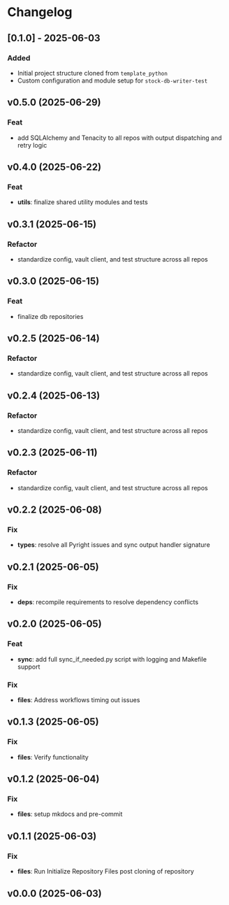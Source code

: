 # Changelog

## [0.1.0] - 2025-06-03

### Added

- Initial project structure cloned from `template_python`
- Custom configuration and module setup for `stock-db-writer-test`

## v0.5.0 (2025-06-29)

### Feat

- add SQLAlchemy and Tenacity to all repos with output dispatching and retry logic

## v0.4.0 (2025-06-22)

### Feat

- **utils**: finalize shared utility modules and tests

## v0.3.1 (2025-06-15)

### Refactor

- standardize config, vault client, and test structure across all repos

## v0.3.0 (2025-06-15)

### Feat

- finalize db repositories

## v0.2.5 (2025-06-14)

### Refactor

- standardize config, vault client, and test structure across all repos

## v0.2.4 (2025-06-13)

### Refactor

- standardize config, vault client, and test structure across all repos

## v0.2.3 (2025-06-11)

### Refactor

- standardize config, vault client, and test structure across all repos

## v0.2.2 (2025-06-08)

### Fix

- **types**: resolve all Pyright issues and sync output handler signature

## v0.2.1 (2025-06-05)

### Fix

- **deps**: recompile requirements to resolve dependency conflicts

## v0.2.0 (2025-06-05)

### Feat

- **sync**: add full sync_if_needed.py script with logging and Makefile support

### Fix

- **files**: Address workflows timing out issues

## v0.1.3 (2025-06-05)

### Fix

- **files**: Verify functionality

## v0.1.2 (2025-06-04)

### Fix

- **files**: setup mkdocs and pre-commit

## v0.1.1 (2025-06-03)

### Fix

- **files**: Run Initialize Repository Files post cloning of repository

## v0.0.0 (2025-06-03)
